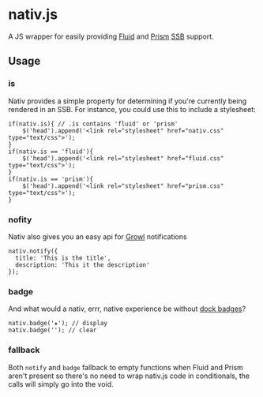nativ.js
=========
A JS wrapper for easily providing [Fluid](http://fluidapp.com)
and [Prism](http://prism.mozillalabs.com)
[SSB](http://en.wikipedia.org/wiki/Site-specific_browser) support.

Usage
-----

### is
Nativ provides a simple property for determining if you're currently
being rendered in an SSB. For instance, you could use this to include a stylesheet:

    if(nativ.is){ // .is contains 'fluid' or 'prism'
        $('head').append('<link rel="stylesheet" href="nativ.css" type="text/css">');
    }
    if(nativ.is == 'fluid'){
        $('head').append('<link rel="stylesheet" href="fluid.css" type="text/css">');
    }
    if(nativ.is == 'prism'){
        $('head').append('<link rel="stylesheet" href="prism.css" type="text/css">');
    }

### nofity
Nativ also gives you an easy api for [Growl](http://growl.info) notifications

    nativ.notify({
      title: 'This is the title',
      description: 'This it the description'
    });

### badge
And what would a nativ, errr, native experience be without [dock badges](https://a248.e.akamai.net/assets.github.com/img/93b6b225eeae5e5c5ef78b1f8caaf1d16e754b83/687474703a2f2f662e73696d706c65736964656961732e636f6d2e62722f636f636f612d6265616e732f446f636b42616467652e706e67)?

    nativ.badge('★'); // display
    nativ.badge(''); // clear

### fallback
Both `notify` and `badge` fallback to empty functions when Fluid and
Prism aren't present so there's no need to wrap nativ.js code in
conditionals, the calls will simply go into the void.
